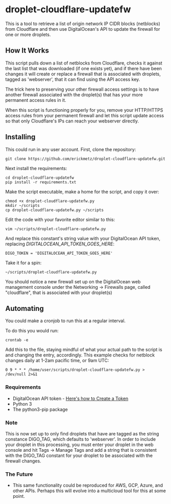 # droplet-cloudflare-updatefw
This is a tool to retrieve a list of origin network IP CIDR blocks (netblocks) from Cloudflare and then use DigitalOcean's API to update the firewall for one or more droplets.

## How It Works
This script pulls down a list of netblocks from Cloudflare, checks it against the last list that was downloaded (if one exists yet), and if there have been changes it will create or replace a firewall that is associated with droplets, tagged as 'webserver', that it can find using the API access key.

The trick here to preserving your other firewall access settings is to have another firewall associated with the droplet(s) that has your more permanent access rules in it.

When this script is functioning properly for you, remove your HTTP/HTTPS access rules from your permanent firewall and let this script update access so that only Cloudflare's IPs can reach your webserver directly.

## Installing
This could run in any user account. First, clone the repository:
```
git clone https://github.com/erickmetz/droplet-cloudflare-updatefw.git
```

Next install the requirements:
```
cd droplet-cloudflare-updatefw
pip install -r requirements.txt
```

Make the script executable, make a home for the script, and copy it over:
```
chmod +x droplet-cloudflare-updatefw.py
mkdir ~/scripts
cp droplet-cloudflare-updatefw.py ~/scripts
```

Edit the code with your favorite editor similar to this:
```
vim ~/scripts/droplet-cloudflare-updatefw.py
```

And replace this constant's string value with your DigitalOcean API token, replacing *DIGITALOCEAN_API_TOKEN_GOES_HERE*:
```
DIGO_TOKEN = 'DIGITALOCEAN_API_TOKEN_GOES_HERE'

```

Take it for a spin:
```
~/scripts/droplet-cloudflare-updatefw.py
```

You should notice a new firewall set up on the DigitalOcean web management console under the Networking -> Firewalls page, called "cloudflare", that is associated with your droplet(s)

## Automating
You could make a cronjob to run this at a regular interval.

To do this you would run:
```
crontab -e

```

Add this to the file, staying mindful of what your actual path to the script is and changing the entry, accordingly. This example checks for netblock changes daily at 1-2am pacific time, or 9am UTC:
```
0 9 * * * /home/user/scripts/droplet-cloudflare-updatefw.py > /dev/null 2>&1

```

### Requirements
* DigitalOcean API token - [Here's how to Create a Token](https://docs.digitalocean.com/reference/api/create-personal-access-token/)
* Python 3
* The python3-pip package

### Note
This is now set up to only find droplets that have are tagged as the string constance DIGO_TAG, which defaults to 'webserver'. In order to include your droplet in this processing, you must enter your droplet in the web console and hit Tags -> Manage Tags and add a string that is consistent with the DIGO_TAG constant for your droplet to be associated with the firewall changes.

### The Future
* This same functionality could be reproduced for AWS, GCP, Azure, and other APIs. Perhaps this will evolve into a multicloud tool for this at some point.
